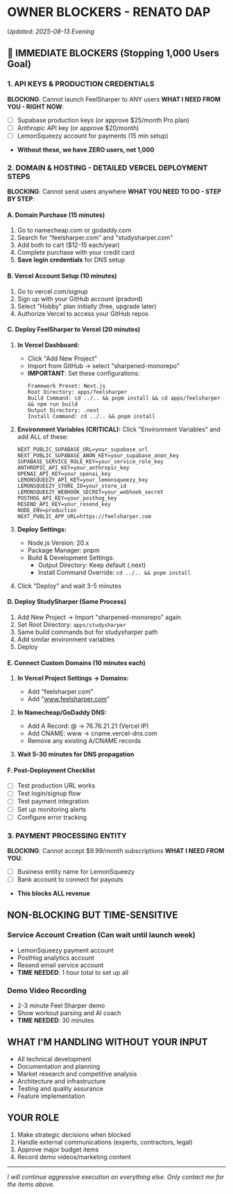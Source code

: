 # OWNER BLOCKERS - RENATO DAP
*Updated: 2025-08-13 Evening*

## 🚨 IMMEDIATE BLOCKERS (Stopping 1,000 Users Goal)

### 1. API KEYS & PRODUCTION CREDENTIALS
**BLOCKING**: Cannot launch FeelSharper to ANY users
**WHAT I NEED FROM YOU - RIGHT NOW**: 
- [ ] Supabase production keys (or approve $25/month Pro plan)
- [ ] Anthropic API key (or approve $20/month)
- [ ] LemonSqueezy account for payments (15 min setup)
- **Without these, we have ZERO users, not 1,000**

### 2. DOMAIN & HOSTING - DETAILED VERCEL DEPLOYMENT STEPS
**BLOCKING**: Cannot send users anywhere
**WHAT YOU NEED TO DO - STEP BY STEP**:

#### A. Domain Purchase (15 minutes)
1. Go to namecheap.com or godaddy.com
2. Search for "feelsharper.com" and "studysharper.com"
3. Add both to cart ($12-15 each/year)
4. Complete purchase with your credit card
5. **Save login credentials** for DNS setup

#### B. Vercel Account Setup (10 minutes)
1. Go to vercel.com/signup
2. Sign up with your GitHub account (pradord)
3. Select "Hobby" plan initially (free, upgrade later)
4. Authorize Vercel to access your GitHub repos

#### C. Deploy FeelSharper to Vercel (20 minutes)
1. **In Vercel Dashboard:**
   - Click "Add New Project"
   - Import from GitHub → select "sharpened-monorepo"
   - **IMPORTANT**: Set these configurations:
     ```
     Framework Preset: Next.js
     Root Directory: apps/feelsharper
     Build Command: cd ../.. && pnpm install && cd apps/feelsharper && npm run build
     Output Directory: .next
     Install Command: cd ../.. && pnpm install
     ```

2. **Environment Variables (CRITICAL):**
   Click "Environment Variables" and add ALL of these:
   ```
   NEXT_PUBLIC_SUPABASE_URL=your_supabase_url
   NEXT_PUBLIC_SUPABASE_ANON_KEY=your_supabase_anon_key
   SUPABASE_SERVICE_ROLE_KEY=your_service_role_key
   ANTHROPIC_API_KEY=your_anthropic_key
   OPENAI_API_KEY=your_openai_key
   LEMONSQUEEZY_API_KEY=your_lemonsqueezy_key
   LEMONSQUEEZY_STORE_ID=your_store_id
   LEMONSQUEEZY_WEBHOOK_SECRET=your_webhook_secret
   POSTHOG_API_KEY=your_posthog_key
   RESEND_API_KEY=your_resend_key
   NODE_ENV=production
   NEXT_PUBLIC_APP_URL=https://feelsharper.com
   ```

3. **Deploy Settings:**
   - Node.js Version: 20.x
   - Package Manager: pnpm
   - Build & Development Settings:
     - Output Directory: Keep default (.next)
     - Install Command Override: `cd ../.. && pnpm install`

4. Click "Deploy" and wait 3-5 minutes

#### D. Deploy StudySharper (Same Process)
1. Add New Project → Import "sharpened-monorepo" again
2. Set Root Directory: `apps/studysharper`
3. Same build commands but for studysharper path
4. Add similar environment variables
5. Deploy

#### E. Connect Custom Domains (10 minutes each)
1. **In Vercel Project Settings → Domains:**
   - Add "feelsharper.com" 
   - Add "www.feelsharper.com"
   
2. **In Namecheap/GoDaddy DNS:**
   - Add A Record: @ → 76.76.21.21 (Vercel IP)
   - Add CNAME: www → cname.vercel-dns.com
   - Remove any existing A/CNAME records

3. **Wait 5-30 minutes for DNS propagation**

#### F. Post-Deployment Checklist
- [ ] Test production URL works
- [ ] Test login/signup flow
- [ ] Test payment integration
- [ ] Set up monitoring alerts
- [ ] Configure error tracking

### 3. PAYMENT PROCESSING ENTITY
**BLOCKING**: Cannot accept $9.99/month subscriptions
**WHAT I NEED FROM YOU**:
- [ ] Business entity name for LemonSqueezy
- [ ] Bank account to connect for payouts
- **This blocks ALL revenue**

## NON-BLOCKING BUT TIME-SENSITIVE

### Service Account Creation (Can wait until launch week)
- LemonSqueezy payment account
- PostHog analytics account  
- Resend email service account
- **TIME NEEDED**: 1 hour total to set up all

### Demo Video Recording
- 2-3 minute Feel Sharper demo
- Show workout parsing and AI coach
- **TIME NEEDED**: 30 minutes

## WHAT I'M HANDLING WITHOUT YOUR INPUT
- All technical development
- Documentation and planning
- Market research and competitive analysis
- Architecture and infrastructure
- Testing and quality assurance
- Feature implementation

## YOUR ROLE
1. Make strategic decisions when blocked
2. Handle external communications (experts, contractors, legal)
3. Approve major budget items
4. Record demo videos/marketing content

---
*I will continue aggressive execution on everything else. Only contact me for the items above.*